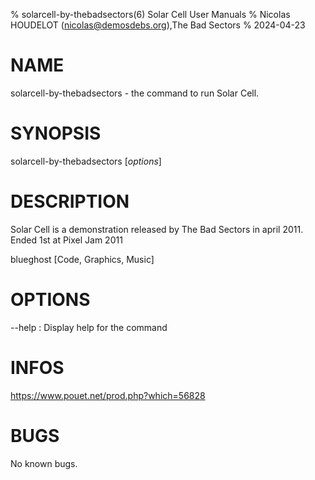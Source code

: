 % solarcell-by-thebadsectors(6) Solar Cell User Manuals
% Nicolas HOUDELOT (nicolas@demosdebs.org),The Bad Sectors
% 2024-04-23

# NAME
solarcell-by-thebadsectors - the command to run Solar Cell.

# SYNOPSIS
solarcell-by-thebadsectors [*options*]

# DESCRIPTION
Solar Cell is a demonstration released by The Bad Sectors in april 2011.
Ended 1st at Pixel Jam 2011

blueghost [Code, Graphics, Music]

# OPTIONS
\--help
:   Display help for the command

# INFOS
https://www.pouet.net/prod.php?which=56828

# BUGS
No known bugs.

